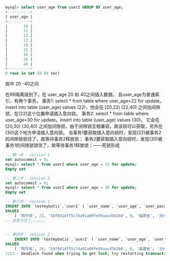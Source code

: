 ```sql
mysql> select user_age from user2 GROUP BY user_age;
+----------+
| user_age |
+----------+
|       10 |
|       11 |
|       12 |
|       13 |
|       14 |
|       15 |
|       16 |
|       20 |
|       40 |
+----------+
9 rows in set (0.04 sec)
```

挑中 20 -40之间

在RR隔离级别下，在 user_age 20 和 40之间插入数据。 且user_age为普通索引，有两个事务，
事务1: select * from table where user_age=22 for update。 insert into table (user_age) values (22)，他会在 [20,22) (22,40) 之间加间隙锁，在(22)这个位置申请插入意向锁。 
事务2: select * from table where user_age=30 for update。insert into table (user_age) values (30)。 它会在 [20,30) (30,40) 之间加间隙锁，由于间隙锁互相兼容，故该锁可以获取，另外在(30)这个地方申请插入意向锁。 
当事务1要获取插入意向锁时，发现(22)被事务2的间隙锁锁住了，故等待事务2释放锁； 事务2要获取插入意向锁时，发现(30)被事务1的间隙锁锁住了，故等待事务1释放锁；——死锁形成

```sql
-- 第一步： session 1
set autocommit = 0;
mysql> select * from user2 where user_age = 22 for update;
Empty set

-- 第二步： session 2
set autocommit = 0;
mysql> select * from user2 where user_age = 30 for update;
Empty set

-- 第三步： session 1
INSERT INTO `testmybatis`.`user2` ( `user_name`, `user_age`, `user_password`, `user_sex`, `user_province`, `user_city`, `user_area`, `create_time`, `modified_time` )
VALUES
	( '陶守改', 22, '58f8414ff5c74a91a00fe99aacd5b2b8', 0, '福建省', '沧州市', '友好区', '2020-08-18 15:45:08', '2020-12-10 11:08:10' );
-- 这里卡住了。。。。。。。。	
	
	
-- 第四步： session 2
	INSERT INTO `testmybatis`.`user2` ( `user_name`, `user_age`, `user_password`, `user_sex`, `user_province`, `user_city`, `user_area`, `create_time`, `modified_time` )
VALUES
	( '陶守改', 30, '58f8414ff5c74a91a00fe99aacd5b2b8', 0, '福建省', '沧州市', '友好区', '2020-08-18 15:45:08', '2020-12-10 11:08:10' );
1213 - Deadlock found when trying to get lock; try restarting transaction
```

